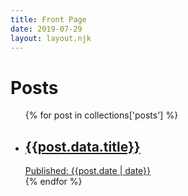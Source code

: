 ```yaml
---
title: Front Page
date: 2019-07-29
layout: layout.njk
---
```



<h1>Posts</h1>
<ul>
{% for post in collections['posts'] %}
<li>
    <a href={{post.url}}>
        <h2>{{post.data.title}}</h2>
        <span class=date><span class=label>Published: </span>{{post.date | date}}</span>
    </a>
</li>
{% endfor %}
</ul>

